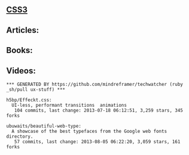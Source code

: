 ## [CSS3](http://clojure.org/)


## Articles:

## Books:

## Videos:


<!-- PROJECTS_LIST_START -->
    *** GENERATED BY https://github.com/mindreframer/techwatcher (ruby _sh/pull ux-stuff) *** 

    h5bp/Effeckt.css:
      UI-less, performant transitions  animations
       104 commits, last change: 2013-07-18 06:12:51, 3,259 stars, 345 forks

    ubuwaits/beautiful-web-type:
      A showcase of the best typefaces from the Google web fonts directory.
       57 commits, last change: 2013-08-05 06:22:20, 3,059 stars, 161 forks
<!-- PROJECTS_LIST_END -->
